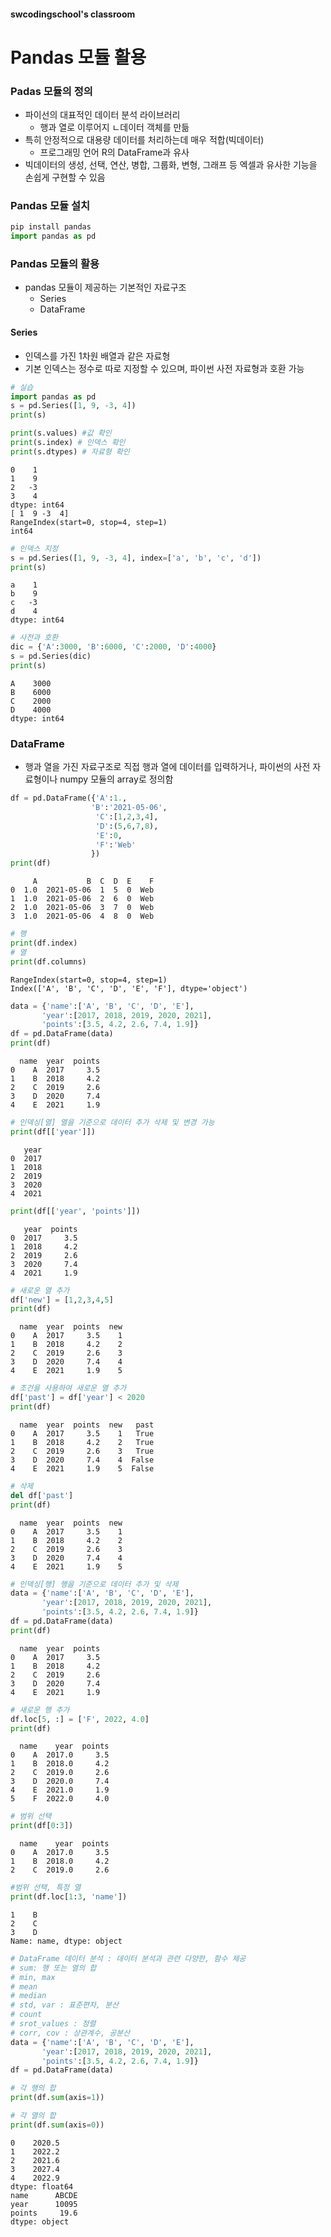 #### swcodingschool's classroom
# Pandas 모듈 활용
### Padas 모듈의 정의
- 파이선의 대표적인 데이터 분석 라이브러리
  - 행과 열로 이루어지 ㄴ데이터 객체를 만듦
- 특히 안정적으로 대용량 데이터를 처리하는데 매우 적합(빅데이터)
  - 프로그래밍 언어 R의 DataFrame과 유사
- 빅데이터의 생성, 선택, 연산, 병합, 그룹화, 변형, 그래프 등 엑셀과 유사한 기능을 손쉽게 구현할 수 있음

### Pandas 모듈 설치
```python
pip install pandas
import pandas as pd
```

### Pandas 모듈의 활용
- pandas 모듈이 제공하는 기본적인 자료구조
  - Series
  - DataFrame

#### Series
- 인덱스를 가진 1차원 배열과 같은 자료형
- 기본 인덱스는 정수로 따로 지정할 수 있으며, 파이썬 사전 자료형과 호환 가능


```python
# 실습
import pandas as pd
s = pd.Series([1, 9, -3, 4])
print(s)

print(s.values) #값 확인
print(s.index) # 인덱스 확인
print(s.dtypes) # 자료형 확인
```

    0    1
    1    9
    2   -3
    3    4
    dtype: int64
    [ 1  9 -3  4]
    RangeIndex(start=0, stop=4, step=1)
    int64
    


```python
# 인덱스 지정
s = pd.Series([1, 9, -3, 4], index=['a', 'b', 'c', 'd'])
print(s)
```

    a    1
    b    9
    c   -3
    d    4
    dtype: int64
    


```python
# 사전과 호환
dic = {'A':3000, 'B':6000, 'C':2000, 'D':4000}
s = pd.Series(dic)
print(s)
```

    A    3000
    B    6000
    C    2000
    D    4000
    dtype: int64
    

### DataFrame
- 행과 열을 가진 자료구조로 직접 행과 열에 데이터를 입력하거나, 파이썬의 사전 자료형이나 numpy 모듈의 array로 정의함



```python
df = pd.DataFrame({'A':1., 
                  'B':'2021-05-06',
                   'C':[1,2,3,4],
                   'D':(5,6,7,8),
                   'E':0,
                   'F':'Web'
                  })
print(df)
```

         A           B  C  D  E    F
    0  1.0  2021-05-06  1  5  0  Web
    1  1.0  2021-05-06  2  6  0  Web
    2  1.0  2021-05-06  3  7  0  Web
    3  1.0  2021-05-06  4  8  0  Web
    


```python
# 행
print(df.index)
# 열
print(df.columns)
```

    RangeIndex(start=0, stop=4, step=1)
    Index(['A', 'B', 'C', 'D', 'E', 'F'], dtype='object')
    


```python
data = {'name':['A', 'B', 'C', 'D', 'E'],
       'year':[2017, 2018, 2019, 2020, 2021],
       'points':[3.5, 4.2, 2.6, 7.4, 1.9]}
df = pd.DataFrame(data)
print(df)
```

      name  year  points
    0    A  2017     3.5
    1    B  2018     4.2
    2    C  2019     2.6
    3    D  2020     7.4
    4    E  2021     1.9
    


```python
# 인덱싱[열] 열을 기준으로 데이터 추가 삭제 및 변경 가능
print(df[['year']])
```

       year
    0  2017
    1  2018
    2  2019
    3  2020
    4  2021
    


```python
print(df[['year', 'points']])
```

       year  points
    0  2017     3.5
    1  2018     4.2
    2  2019     2.6
    3  2020     7.4
    4  2021     1.9
    


```python
# 새로운 열 추가
df['new'] = [1,2,3,4,5]
print(df)
```

      name  year  points  new
    0    A  2017     3.5    1
    1    B  2018     4.2    2
    2    C  2019     2.6    3
    3    D  2020     7.4    4
    4    E  2021     1.9    5
    


```python
# 조건을 사용하여 새로운 열 추가
df['past'] = df['year'] < 2020
print(df)
```

      name  year  points  new   past
    0    A  2017     3.5    1   True
    1    B  2018     4.2    2   True
    2    C  2019     2.6    3   True
    3    D  2020     7.4    4  False
    4    E  2021     1.9    5  False
    


```python
# 삭제
del df['past']
print(df)
```

      name  year  points  new
    0    A  2017     3.5    1
    1    B  2018     4.2    2
    2    C  2019     2.6    3
    3    D  2020     7.4    4
    4    E  2021     1.9    5
    


```python
# 인덱싱[행] 행을 기준으로 데이터 추가 및 삭제
data = {'name':['A', 'B', 'C', 'D', 'E'],
       'year':[2017, 2018, 2019, 2020, 2021],
       'points':[3.5, 4.2, 2.6, 7.4, 1.9]}
df = pd.DataFrame(data)
print(df)
```

      name  year  points
    0    A  2017     3.5
    1    B  2018     4.2
    2    C  2019     2.6
    3    D  2020     7.4
    4    E  2021     1.9
    


```python
# 새로운 행 추가
df.loc[5, :] = ['F', 2022, 4.0]
print(df)
```

      name    year  points
    0    A  2017.0     3.5
    1    B  2018.0     4.2
    2    C  2019.0     2.6
    3    D  2020.0     7.4
    4    E  2021.0     1.9
    5    F  2022.0     4.0
    


```python
# 범위 선택
print(df[0:3])
```

      name    year  points
    0    A  2017.0     3.5
    1    B  2018.0     4.2
    2    C  2019.0     2.6
    


```python
#범위 선택, 특정 열
print(df.loc[1:3, 'name'])
```

    1    B
    2    C
    3    D
    Name: name, dtype: object
    


```python
# DataFrame 데이터 분석 : 데이터 분석과 관련 다양한, 함수 제공
# sum: 행 또는 열의 합
# min, max
# mean
# median
# std, var : 표준편차, 분산
# count
# srot_values : 정렬
# corr, cov : 상관계수, 공분산
data = {'name':['A', 'B', 'C', 'D', 'E'],
       'year':[2017, 2018, 2019, 2020, 2021],
       'points':[3.5, 4.2, 2.6, 7.4, 1.9]}
df = pd.DataFrame(data)

# 각 행의 합
print(df.sum(axis=1))

# 각 열의 합
print(df.sum(axis=0))
```

    0    2020.5
    1    2022.2
    2    2021.6
    3    2027.4
    4    2022.9
    dtype: float64
    name      ABCDE
    year      10095
    points     19.6
    dtype: object
    
